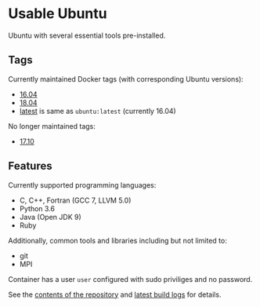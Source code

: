 # Usable Ubuntu

Ubuntu with several essential tools pre-installed.

## Tags

Currently maintained Docker tags (with corresponding Ubuntu versions):

* [16.04](https://github.com/mbdevpl/docker-usable-ubuntu/tree/16.04)
* [18.04](https://github.com/mbdevpl/docker-usable-ubuntu/tree/18.04)
* [latest](https://github.com/mbdevpl/docker-usable-ubuntu/tree/latest) is same as `ubuntu:latest` (currently 16.04)

No longer maintained tags:

* [17.10](https://github.com/mbdevpl/docker-usable-ubuntu/tree/17.10)

## Features

Currently supported programming languages:

* C, C++, Fortran (GCC 7, LLVM 5.0)
* Python 3.6
* Java (Open JDK 9)
* Ruby

Additionally, common tools and libraries including but not limited to:

* git
* MPI

Container has a user `user` configured with sudo priviliges and no password.

See the [contents of the repository](https://github.com/mbdevpl/docker-usable-ubuntu)
and [latest build logs](https://cloud.docker.com/app/mbdevpl/repository/docker/mbdevpl/usable-ubuntu/builds)
for details.
